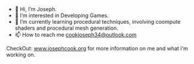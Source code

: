 - 👋 Hi, I’m Joseph.
- 👀 I’m interested in Developing Games.
- 🌱 I’m currently learning procedural techniques, involving coompute shaders and procedural mesh generation.
- 📫 How to reach me cookjoseph34@outlook.com

CheckOut: www.josephcook.org for more information on me and what i'm working on.
